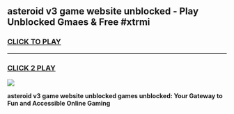 
## asteroid v3 game website unblocked - Play Unblocked Gmaes & Free #xtrmi
<h3>
<a href="https://premium.freeplayer.one?title=asteroid_v3_game_website_unblocked&ref=03M">CLICK TO PLAY</a></h3>
<hr>

<h3>
<a href="https://premium.freeplayer.one?title=asteroid_v3_game_website_unblocked&ref=03M">CLICK 2 PLAY</a>
  
</h3>

<a href="https://premium.freeplayer.one?title=asteroid_v3_game_website_unblocked&ref=03M"><img src="https://clearcache.store/games.png"></a>


**asteroid v3 game website unblocked games unblocked: Your Gateway to Fun and Accessible Online Gaming**
